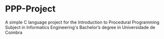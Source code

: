 # PPP-Project
A simple C language project for the Introduction to Procedural Programming Subject in Informatics Engineering's Bachelor’s degree in Universidade de Coimbra
